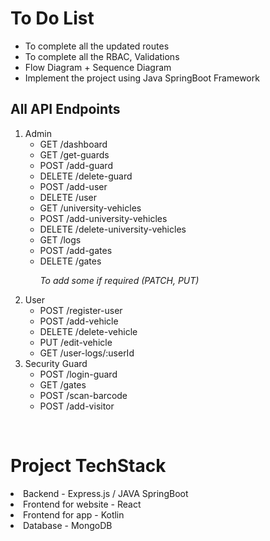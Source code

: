 <h1>To Do List</h1>
<ul>
    <li>To complete all the updated routes 
    <li>To complete all the RBAC, Validations</li>
    <li>Flow Diagram + Sequence Diagram</li>
    <li>Implement the project using Java SpringBoot Framework</li>
</ul>

<h2>All API Endpoints</h2>

<ol type="Number">
    <li>Admin
        <ul>
            <li>GET /dashboard</li>
            <li>GET /get-guards</li>
            <li>POST /add-guard</li>
            <li>DELETE /delete-guard</li>
            <li>POST /add-user</li>
            <li>DELETE /user</li>
            <li>GET /university-vehicles</li>
            <li>POST /add-university-vehicles</li>
            <li>DELETE /delete-university-vehicles</li>
            <li>GET /logs</li>
            <li>POST /add-gates</li>
            <li>DELETE /gates</li>
            <!-- <li>POST /login-admin</li> -->
            <p><i>To add some if required (PATCH, PUT)</i></p>
        </ul>
    </li>
    <li>User
        <ul>
            <li>POST /register-user</li>
            <li>POST /add-vehicle</li>
            <li>DELETE /delete-vehicle</li>
            <li>PUT /edit-vehicle</li>
            <li>GET /user-logs/:userId</li>
        </ul>
    </li>
    <li>Security Guard
        <ul>
            <li>POST /login-guard</li>
            <li>GET /gates</li>
            <li>POST /scan-barcode</li>
            <li>POST /add-visitor</li>
        </ul>
    </li>
</ol>

<br>
<h1>Project TechStack</h1>
<li>Backend - Express.js / JAVA SpringBoot
<li>Frontend for website - React
<li>Frontend for app - Kotlin
<li>Database - MongoDB
